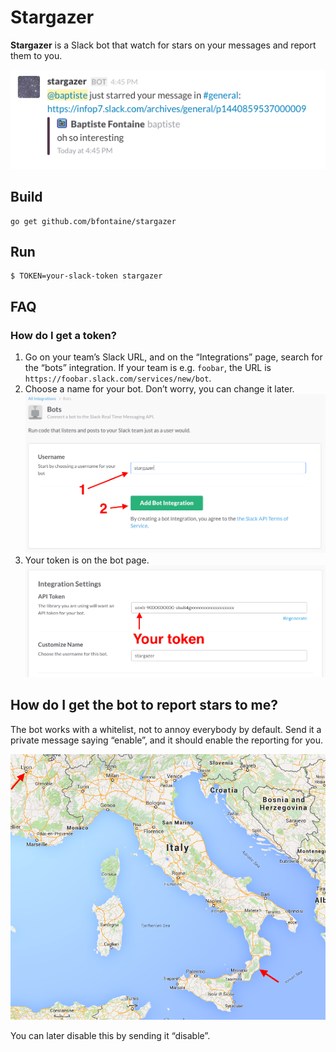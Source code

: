 # Stargazer

**Stargazer** is a Slack bot that watch for stars on your messages and report
them to you.

![](imgs/starred-msg.png)

## Build

    go get github.com/bfontaine/stargazer

## Run

    $ TOKEN=your-slack-token stargazer

## FAQ

### How do I get a token?

1. Go on your team’s Slack URL, and on the “Integrations” page, search for the
   “bots” integration. If your team is e.g. `foobar`, the URL is
   `https://foobar.slack.com/services/new/bot`.
2. Choose a name for your bot. Don’t worry, you can change it later.
   ![](imgs/create-bot.png)
3. Your token is on the bot page.
   ![](imgs/token.png)

## How do I get the bot to report stars to me?

The bot works with a whitelist, not to annoy everybody by default. Send it a
private message saying “enable”, and it should enable the reporting for you.

![](imgs/enable.png)

You can later disable this by sending it “disable”.
